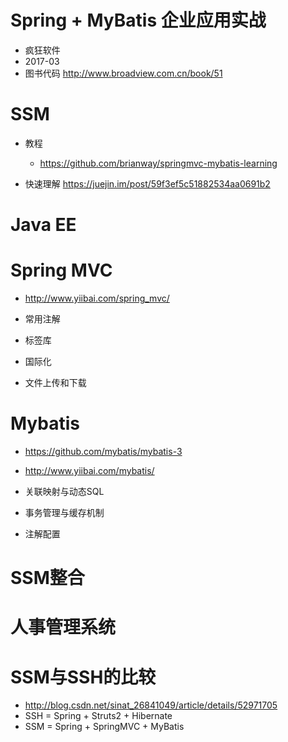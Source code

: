 # Spring + MyBatis 企业应用实战

- 疯狂软件
- 2017-03
- 图书代码 <http://www.broadview.com.cn/book/51>

# SSM

- 教程

  - <https://github.com/brianway/springmvc-mybatis-learning>

- 快速理解 <https://juejin.im/post/59f3ef5c51882534aa0691b2>

# Java EE

# Spring MVC

- <http://www.yiibai.com/spring_mvc/>

- 常用注解

- 标签库

- 国际化

- 文件上传和下载

# Mybatis

- <https://github.com/mybatis/mybatis-3>
- <http://www.yiibai.com/mybatis/>

- 关联映射与动态SQL

- 事务管理与缓存机制

- 注解配置

# SSM整合

# 人事管理系统

# SSM与SSH的比较

- <http://blog.csdn.net/sinat_26841049/article/details/52971705>
- SSH = Spring + Struts2 + Hibernate
- SSM = Spring + SpringMVC + MyBatis
